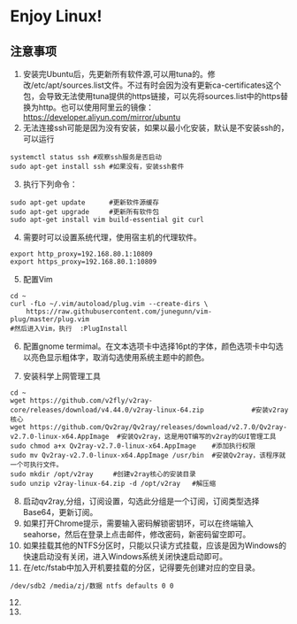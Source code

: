 # Enjoy Linux!

## 注意事项
1. 安装完Ubuntu后，先更新所有软件源,可以用tuna的。修改/etc/apt/sources.list文件。不过有时会因为没有更新ca-certificates这个包，会导致无法使用tuna提供的https链接，可以先将sources.list中的https替换为http。也可以使用阿里云的镜像：https://developer.aliyun.com/mirror/ubuntu
2. 无法连接ssh可能是因为没有安装，如果以最小化安装，默认是不安装ssh的，可以运行
``` shell
systemctl status ssh #观察ssh服务是否启动
sudo apt-get install ssh #如果没有，安装ssh套件
```
3. 执行下列命令：
``` shell
sudo apt-get update      #更新软件源缓存
sudo apt-get upgrade     #更新所有软件包
sudo apt-get install vim build-essential git curl
```
4. 需要时可以设置系统代理，使用宿主机的代理软件。
``` shell
export http_proxy=192.168.80.1:10809
export https_proxy=192.168.80.1:10809
```
5. 配置Vim
``` shell
cd ~
curl -fLo ~/.vim/autoload/plug.vim --create-dirs \
    https://raw.githubusercontent.com/junegunn/vim-plug/master/plug.vim
#然后进入Vim，执行  :PlugInstall
```
6. 配置gnome termimal。在文本选项卡中选择16pt的字体，颜色选项卡中勾选以亮色显示粗体字，取消勾选使用系统主题中的颜色。

7. 安装科学上网管理工具
``` shell
cd ~
wget https://github.com/v2fly/v2ray-core/releases/download/v4.44.0/v2ray-linux-64.zip            #安装v2ray核心
wget https://github.com/Qv2ray/Qv2ray/releases/download/v2.7.0/Qv2ray-v2.7.0-linux-x64.AppImage  #安装Qv2ray，这是用QT编写的v2ray的GUI管理工具
sudo chmod a+x Qv2ray-v2.7.0-linux-x64.AppImage    #添加执行权限
sudo mv Qv2ray-v2.7.0-linux-x64.AppImage /usr/bin  #安装Qv2ray，该程序就一个可执行文件。
sudo mkdir /opt/v2ray     #创建v2ray核心的安装目录
sudo unzip v2ray-linux-64.zip -d /opt/v2ray   #解压缩
```
8. 启动qv2ray,分组，订阅设置，勾选此分组是一个订阅，订阅类型选择 Base64，更新订阅。
9. 如果打开Chrome提示，需要输入密码解锁密钥环，可以在终端输入seahorse，然后在登录上点击邮件，修改密码，新密码留空即可。
10. 如果挂载其他的NTFS分区时，只能以只读方式挂载，应该是因为Windows的快速启动没有关闭，进入Windows系统关闭快速启动即可。
11. 在/etc/fstab中加入开机要挂载的分区，记得要先创建对应的空目录。
```
/dev/sdb2 /media/zj/数据 ntfs defaults 0 0
```
12. 
13. 
